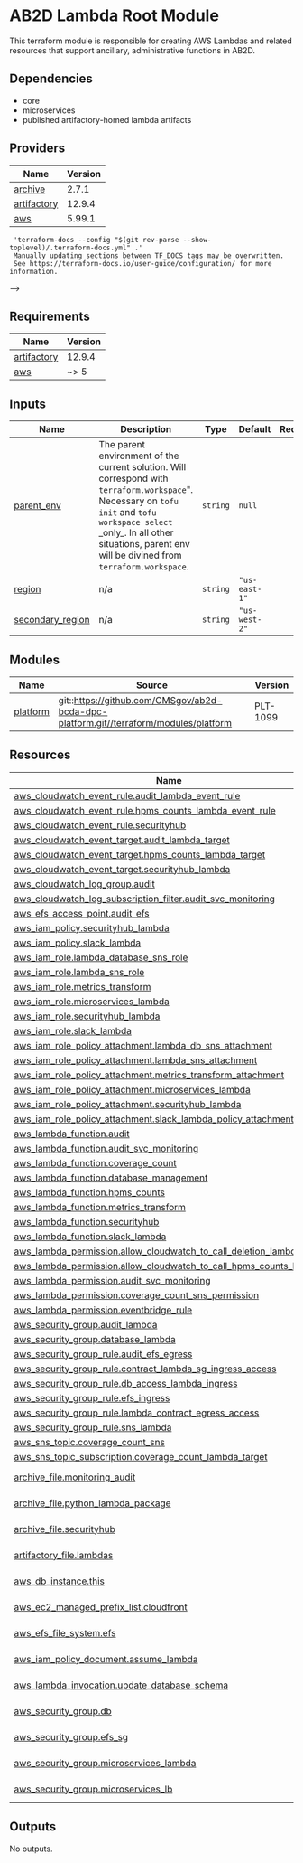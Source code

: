 # AB2D Lambda Root Module

This terraform module is responsible for creating AWS Lambdas and related resources that support ancillary, administrative functions in AB2D.

## Dependencies
- core
- microservices
- published artifactory-homed lambda artifacts

<!-- BEGIN_TF_DOCS -->
<!--WARNING: GENERATED CONTENT with terraform-docs, e.g.
     'terraform-docs --config "$(git rev-parse --show-toplevel)/.terraform-docs.yml" .'
     Manually updating sections between TF_DOCS tags may be overwritten.
     See https://terraform-docs.io/user-guide/configuration/ for more information.
-->
## Providers

| Name | Version |
|------|---------|
| <a name="provider_archive"></a> [archive](#provider\_archive) | 2.7.1 |
| <a name="provider_artifactory"></a> [artifactory](#provider\_artifactory) | 12.9.4 |
| <a name="provider_aws"></a> [aws](#provider\_aws) | 5.99.1 |<!--WARNING: GENERATED CONTENT with terraform-docs, e.g.
     'terraform-docs --config "$(git rev-parse --show-toplevel)/.terraform-docs.yml" .'
     Manually updating sections between TF_DOCS tags may be overwritten.
     See https://terraform-docs.io/user-guide/configuration/ for more information.
-->
## Requirements

| Name | Version |
|------|---------|
| <a name="requirement_artifactory"></a> [artifactory](#requirement\_artifactory) | 12.9.4 |
| <a name="requirement_aws"></a> [aws](#requirement\_aws) | ~> 5 |

<!--WARNING: GENERATED CONTENT with terraform-docs, e.g.
     'terraform-docs --config "$(git rev-parse --show-toplevel)/.terraform-docs.yml" .'
     Manually updating sections between TF_DOCS tags may be overwritten.
     See https://terraform-docs.io/user-guide/configuration/ for more information.
-->
## Inputs

| Name | Description | Type | Default | Required |
|------|-------------|------|---------|:--------:|
| <a name="input_parent_env"></a> [parent\_env](#input\_parent\_env) | The parent environment of the current solution. Will correspond with `terraform.workspace`".<br>Necessary on `tofu init` and `tofu workspace select` \_only\_. In all other situations, parent env<br>will be divined from `terraform.workspace`. | `string` | `null` | no |
| <a name="input_region"></a> [region](#input\_region) | n/a | `string` | `"us-east-1"` | no |
| <a name="input_secondary_region"></a> [secondary\_region](#input\_secondary\_region) | n/a | `string` | `"us-west-2"` | no |

<!--WARNING: GENERATED CONTENT with terraform-docs, e.g.
     'terraform-docs --config "$(git rev-parse --show-toplevel)/.terraform-docs.yml" .'
     Manually updating sections between TF_DOCS tags may be overwritten.
     See https://terraform-docs.io/user-guide/configuration/ for more information.
-->
## Modules

| Name | Source | Version |
|------|--------|---------|
| <a name="module_platform"></a> [platform](#module\_platform) | git::https://github.com/CMSgov/ab2d-bcda-dpc-platform.git//terraform/modules/platform | PLT-1099 |

<!--WARNING: GENERATED CONTENT with terraform-docs, e.g.
     'terraform-docs --config "$(git rev-parse --show-toplevel)/.terraform-docs.yml" .'
     Manually updating sections between TF_DOCS tags may be overwritten.
     See https://terraform-docs.io/user-guide/configuration/ for more information.
-->
## Resources

| Name | Type |
|------|------|
| [aws_cloudwatch_event_rule.audit_lambda_event_rule](https://registry.terraform.io/providers/hashicorp/aws/latest/docs/resources/cloudwatch_event_rule) | resource |
| [aws_cloudwatch_event_rule.hpms_counts_lambda_event_rule](https://registry.terraform.io/providers/hashicorp/aws/latest/docs/resources/cloudwatch_event_rule) | resource |
| [aws_cloudwatch_event_rule.securityhub](https://registry.terraform.io/providers/hashicorp/aws/latest/docs/resources/cloudwatch_event_rule) | resource |
| [aws_cloudwatch_event_target.audit_lambda_target](https://registry.terraform.io/providers/hashicorp/aws/latest/docs/resources/cloudwatch_event_target) | resource |
| [aws_cloudwatch_event_target.hpms_counts_lambda_target](https://registry.terraform.io/providers/hashicorp/aws/latest/docs/resources/cloudwatch_event_target) | resource |
| [aws_cloudwatch_event_target.securityhub_lambda](https://registry.terraform.io/providers/hashicorp/aws/latest/docs/resources/cloudwatch_event_target) | resource |
| [aws_cloudwatch_log_group.audit](https://registry.terraform.io/providers/hashicorp/aws/latest/docs/resources/cloudwatch_log_group) | resource |
| [aws_cloudwatch_log_subscription_filter.audit_svc_monitoring](https://registry.terraform.io/providers/hashicorp/aws/latest/docs/resources/cloudwatch_log_subscription_filter) | resource |
| [aws_efs_access_point.audit_efs](https://registry.terraform.io/providers/hashicorp/aws/latest/docs/resources/efs_access_point) | resource |
| [aws_iam_policy.securityhub_lambda](https://registry.terraform.io/providers/hashicorp/aws/latest/docs/resources/iam_policy) | resource |
| [aws_iam_policy.slack_lambda](https://registry.terraform.io/providers/hashicorp/aws/latest/docs/resources/iam_policy) | resource |
| [aws_iam_role.lambda_database_sns_role](https://registry.terraform.io/providers/hashicorp/aws/latest/docs/resources/iam_role) | resource |
| [aws_iam_role.lambda_sns_role](https://registry.terraform.io/providers/hashicorp/aws/latest/docs/resources/iam_role) | resource |
| [aws_iam_role.metrics_transform](https://registry.terraform.io/providers/hashicorp/aws/latest/docs/resources/iam_role) | resource |
| [aws_iam_role.microservices_lambda](https://registry.terraform.io/providers/hashicorp/aws/latest/docs/resources/iam_role) | resource |
| [aws_iam_role.securityhub_lambda](https://registry.terraform.io/providers/hashicorp/aws/latest/docs/resources/iam_role) | resource |
| [aws_iam_role.slack_lambda](https://registry.terraform.io/providers/hashicorp/aws/latest/docs/resources/iam_role) | resource |
| [aws_iam_role_policy_attachment.lambda_db_sns_attachment](https://registry.terraform.io/providers/hashicorp/aws/latest/docs/resources/iam_role_policy_attachment) | resource |
| [aws_iam_role_policy_attachment.lambda_sns_attachment](https://registry.terraform.io/providers/hashicorp/aws/latest/docs/resources/iam_role_policy_attachment) | resource |
| [aws_iam_role_policy_attachment.metrics_transform_attachment](https://registry.terraform.io/providers/hashicorp/aws/latest/docs/resources/iam_role_policy_attachment) | resource |
| [aws_iam_role_policy_attachment.microservices_lambda](https://registry.terraform.io/providers/hashicorp/aws/latest/docs/resources/iam_role_policy_attachment) | resource |
| [aws_iam_role_policy_attachment.securityhub_lambda](https://registry.terraform.io/providers/hashicorp/aws/latest/docs/resources/iam_role_policy_attachment) | resource |
| [aws_iam_role_policy_attachment.slack_lambda_policy_attachment](https://registry.terraform.io/providers/hashicorp/aws/latest/docs/resources/iam_role_policy_attachment) | resource |
| [aws_lambda_function.audit](https://registry.terraform.io/providers/hashicorp/aws/latest/docs/resources/lambda_function) | resource |
| [aws_lambda_function.audit_svc_monitoring](https://registry.terraform.io/providers/hashicorp/aws/latest/docs/resources/lambda_function) | resource |
| [aws_lambda_function.coverage_count](https://registry.terraform.io/providers/hashicorp/aws/latest/docs/resources/lambda_function) | resource |
| [aws_lambda_function.database_management](https://registry.terraform.io/providers/hashicorp/aws/latest/docs/resources/lambda_function) | resource |
| [aws_lambda_function.hpms_counts](https://registry.terraform.io/providers/hashicorp/aws/latest/docs/resources/lambda_function) | resource |
| [aws_lambda_function.metrics_transform](https://registry.terraform.io/providers/hashicorp/aws/latest/docs/resources/lambda_function) | resource |
| [aws_lambda_function.securityhub](https://registry.terraform.io/providers/hashicorp/aws/latest/docs/resources/lambda_function) | resource |
| [aws_lambda_function.slack_lambda](https://registry.terraform.io/providers/hashicorp/aws/latest/docs/resources/lambda_function) | resource |
| [aws_lambda_permission.allow_cloudwatch_to_call_deletion_lambda](https://registry.terraform.io/providers/hashicorp/aws/latest/docs/resources/lambda_permission) | resource |
| [aws_lambda_permission.allow_cloudwatch_to_call_hpms_counts_lambda](https://registry.terraform.io/providers/hashicorp/aws/latest/docs/resources/lambda_permission) | resource |
| [aws_lambda_permission.audit_svc_monitoring](https://registry.terraform.io/providers/hashicorp/aws/latest/docs/resources/lambda_permission) | resource |
| [aws_lambda_permission.coverage_count_sns_permission](https://registry.terraform.io/providers/hashicorp/aws/latest/docs/resources/lambda_permission) | resource |
| [aws_lambda_permission.eventbridge_rule](https://registry.terraform.io/providers/hashicorp/aws/latest/docs/resources/lambda_permission) | resource |
| [aws_security_group.audit_lambda](https://registry.terraform.io/providers/hashicorp/aws/latest/docs/resources/security_group) | resource |
| [aws_security_group.database_lambda](https://registry.terraform.io/providers/hashicorp/aws/latest/docs/resources/security_group) | resource |
| [aws_security_group_rule.audit_efs_egress](https://registry.terraform.io/providers/hashicorp/aws/latest/docs/resources/security_group_rule) | resource |
| [aws_security_group_rule.contract_lambda_sg_ingress_access](https://registry.terraform.io/providers/hashicorp/aws/latest/docs/resources/security_group_rule) | resource |
| [aws_security_group_rule.db_access_lambda_ingress](https://registry.terraform.io/providers/hashicorp/aws/latest/docs/resources/security_group_rule) | resource |
| [aws_security_group_rule.efs_ingress](https://registry.terraform.io/providers/hashicorp/aws/latest/docs/resources/security_group_rule) | resource |
| [aws_security_group_rule.lambda_contract_egress_access](https://registry.terraform.io/providers/hashicorp/aws/latest/docs/resources/security_group_rule) | resource |
| [aws_security_group_rule.sns_lambda](https://registry.terraform.io/providers/hashicorp/aws/latest/docs/resources/security_group_rule) | resource |
| [aws_sns_topic.coverage_count_sns](https://registry.terraform.io/providers/hashicorp/aws/latest/docs/resources/sns_topic) | resource |
| [aws_sns_topic_subscription.coverage_count_lambda_target](https://registry.terraform.io/providers/hashicorp/aws/latest/docs/resources/sns_topic_subscription) | resource |
| [archive_file.monitoring_audit](https://registry.terraform.io/providers/hashicorp/archive/latest/docs/data-sources/file) | data source |
| [archive_file.python_lambda_package](https://registry.terraform.io/providers/hashicorp/archive/latest/docs/data-sources/file) | data source |
| [archive_file.securityhub](https://registry.terraform.io/providers/hashicorp/archive/latest/docs/data-sources/file) | data source |
| [artifactory_file.lambdas](https://registry.terraform.io/providers/jfrog/artifactory/12.9.4/docs/data-sources/file) | data source |
| [aws_db_instance.this](https://registry.terraform.io/providers/hashicorp/aws/latest/docs/data-sources/db_instance) | data source |
| [aws_ec2_managed_prefix_list.cloudfront](https://registry.terraform.io/providers/hashicorp/aws/latest/docs/data-sources/ec2_managed_prefix_list) | data source |
| [aws_efs_file_system.efs](https://registry.terraform.io/providers/hashicorp/aws/latest/docs/data-sources/efs_file_system) | data source |
| [aws_iam_policy_document.assume_lambda](https://registry.terraform.io/providers/hashicorp/aws/latest/docs/data-sources/iam_policy_document) | data source |
| [aws_lambda_invocation.update_database_schema](https://registry.terraform.io/providers/hashicorp/aws/latest/docs/data-sources/lambda_invocation) | data source |
| [aws_security_group.db](https://registry.terraform.io/providers/hashicorp/aws/latest/docs/data-sources/security_group) | data source |
| [aws_security_group.efs_sg](https://registry.terraform.io/providers/hashicorp/aws/latest/docs/data-sources/security_group) | data source |
| [aws_security_group.microservices_lambda](https://registry.terraform.io/providers/hashicorp/aws/latest/docs/data-sources/security_group) | data source |
| [aws_security_group.microservices_lb](https://registry.terraform.io/providers/hashicorp/aws/latest/docs/data-sources/security_group) | data source |

<!--WARNING: GENERATED CONTENT with terraform-docs, e.g.
     'terraform-docs --config "$(git rev-parse --show-toplevel)/.terraform-docs.yml" .'
     Manually updating sections between TF_DOCS tags may be overwritten.
     See https://terraform-docs.io/user-guide/configuration/ for more information.
-->
## Outputs

No outputs.
<!-- END_TF_DOCS -->
